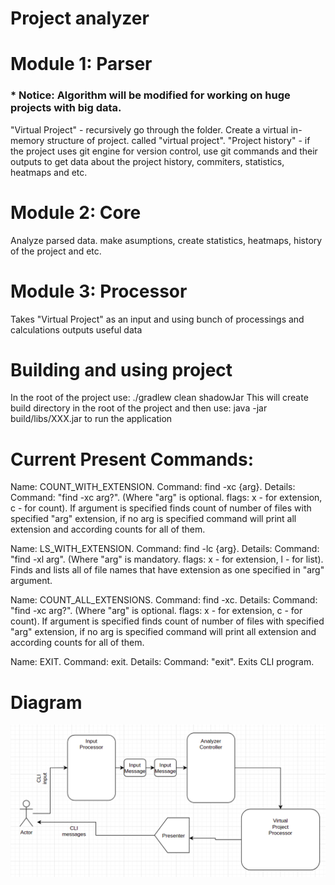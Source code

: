 # Project analyzer

# Module 1: Parser
### * Notice: Algorithm will be modified for working on huge projects with big data.

"Virtual Project" - recursively go through the folder. Create a virtual in-memory structure of project.  called "virtual project".
"Project history" - if the project uses git engine for version control, use git commands and their outputs to get data about the project history, commiters, statistics, heatmaps and etc.

# Module 2: Core

Analyze parsed data. make asumptions, create statistics, heatmaps, history of the project and etc.

# Module 3: Processor

Takes "Virtual Project" as an input and using bunch of processings and calculations outputs useful data


# Building and using project
In the root of the project use: ./gradlew clean shadowJar
This will create build directory in the root of the project and then use:
java -jar build/libs/XXX.jar to run the application

# Current Present Commands:
Name: COUNT_WITH_EXTENSION.
Command: find -xc {arg}.
Details:  Command: "find -xc arg?". (Where "arg" is optional. flags: x - for extension, c - for count). If argument is specified finds count of number of files with specified "arg" extension, if no arg is specified command will print all extension and according counts for all of them.

Name: LS_WITH_EXTENSION.
Command: find -lc {arg}.
Details:  Command: "find -xl arg". (Where "arg" is mandatory. flags: x - for extension, l - for list). Finds and lists all of file names that have extension as one specified in "arg" argument.

Name: COUNT_ALL_EXTENSIONS.
Command: find -xc.
Details:  Command: "find -xc arg?". (Where "arg" is optional. flags: x - for extension, c - for count). If argument is specified finds count of number of files with specified "arg" extension, if no arg is specified command will print all extension and according counts for all of them.

Name: EXIT.
Command: exit.
Details:  Command: "exit". Exits CLI program.


# Diagram
![flow diagram](./statics/diagram.png)
